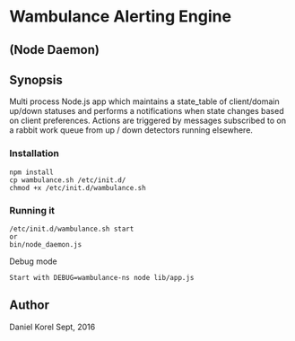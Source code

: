 # Wambulance Alerting Engine
## (Node Daemon)

## Synopsis
Multi process Node.js app which maintains a state_table of client/domain up/down statuses and performs a notifications when state changes based on client preferences. Actions are triggered by messages subscribed to on a rabbit work queue from up / down detectors running elsewhere.

### Installation
```
npm install
cp wambulance.sh /etc/init.d/
chmod +x /etc/init.d/wambulance.sh
```

### Running it
```
/etc/init.d/wambulance.sh start
or
bin/node_daemon.js
```
Debug mode
```
Start with DEBUG=wambulance-ns node lib/app.js
```

## Author
Daniel Korel
Sept, 2016
